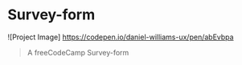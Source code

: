 # Survey-form

![Project Image]
https://codepen.io/daniel-williams-ux/pen/abEvbpa

>A freeCodeCamp Survey-form
